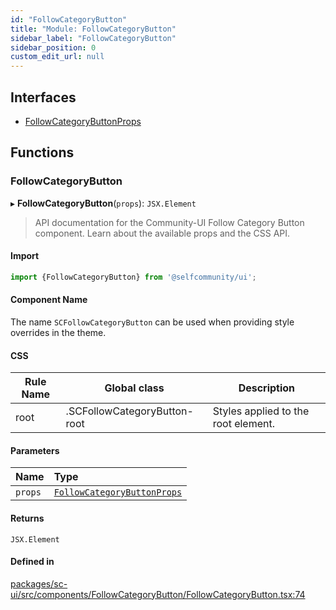 ```yaml
---
id: "FollowCategoryButton"
title: "Module: FollowCategoryButton"
sidebar_label: "FollowCategoryButton"
sidebar_position: 0
custom_edit_url: null
---
```


## Interfaces

- [FollowCategoryButtonProps](../interfaces/FollowCategoryButton.FollowCategoryButtonProps)

## Functions

### FollowCategoryButton

▸ **FollowCategoryButton**(`props`): `JSX.Element`

> API documentation for the Community-UI Follow Category Button component. Learn about the available props and the CSS API.

#### Import

```jsx
import {FollowCategoryButton} from '@selfcommunity/ui';
```

#### Component Name

The name `SCFollowCategoryButton` can be used when providing style overrides in the theme.

#### CSS

|Rule Name|Global class|Description|
|---|---|---|
|root|.SCFollowCategoryButton-root|Styles applied to the root element.|

#### Parameters

| Name | Type |
| :------ | :------ |
| `props` | [`FollowCategoryButtonProps`](../interfaces/FollowCategoryButton.FollowCategoryButtonProps) |

#### Returns

`JSX.Element`

#### Defined in

[packages/sc-ui/src/components/FollowCategoryButton/FollowCategoryButton.tsx:74](https://github.com/selfcommunity/community-ui/blob/0c5b0c7/packages/sc-ui/src/components/FollowCategoryButton/FollowCategoryButton.tsx#L74)
